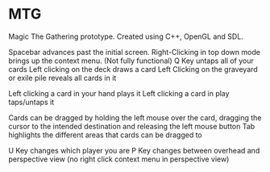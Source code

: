 # MTG
Magic The Gathering prototype. Created using C++, OpenGL and SDL.

Spacebar advances past the initial screen.
Right-Clicking in top down mode brings up the context menu. (Not fully functional)
Q Key untaps all of your cards
Left clicking on the deck draws a card
Left Clicking on the graveyard or exile pile reveals all cards in it

Left clicking a card in your hand plays it
Left clicking a card in play taps/untaps it

Cards can be dragged by holding the left mouse over the card, dragging the cursor to the intended destination and releasing the left mouse button
Tab highlights the different areas that cards can be dragged to

U Key changes which player you are
P Key changes between overhead and perspective view (no right click context menu in perspective view)
